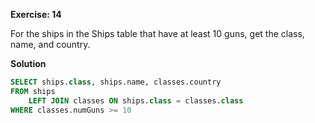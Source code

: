 **Exercise: 14**

For the ships in the Ships table that have at least 10 guns, get the class, name, and country.

**Solution**

```sql
SELECT ships.class, ships.name, classes.country
FROM ships
	LEFT JOIN classes ON ships.class = classes.class
WHERE classes.numGuns >= 10
```
